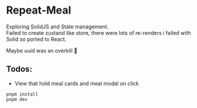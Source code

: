 # Repeat-Meal

Exploring SolidJS and State management.  
Failed to create zustand like store, there were lots of re-renders i failed with Solid so ported to React.

Maybe uuid was an overkill 🤷

## Todos:

- View that hold meal cards and meal modal on click

`pnpm install`  
`pnpm dev`
